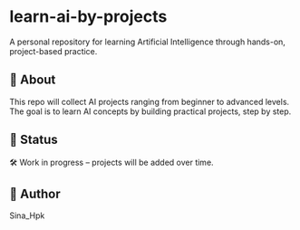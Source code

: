 # learn-ai-by-projects

A personal repository for learning Artificial Intelligence through hands-on, project-based practice.

## 📌 About
This repo will collect AI projects ranging from beginner to advanced levels. The goal is to learn AI concepts by building practical projects, step by step.

## 🚀 Status
🛠️ Work in progress – projects will be added over time.

## 👤 Author
Sina_Hpk
